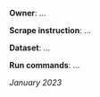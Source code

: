 **Owner**: ...
 
**Scrape instruction**: ...

**Dataset**: ...

**Run commands**: ...

_January 2023_

